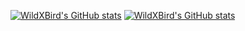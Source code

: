 [![WildXBird's GitHub stats](https://github-readme-stats.vercel.app/api?username=WildXBird&show_icons=true&hide_title=true&hide_border=true)](https://githubmemory.com/@WildXBird)
[![WildXBird's GitHub stats](https://github-readme-stats.vercel.app/api/top-langs/?username=WildXBird&layout=compact&hide_border=true&hide_title=true)](https://githubmemory.com/@WildXBird)
